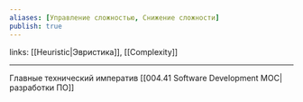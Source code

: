 ```yaml
---
aliases: [Управление сложностью, Снижение сложности]
publish: true
---
```

links: [[Heuristic|Эвристика]], [[Complexity]]

---

Главные технический императив [[004.41 Software Development MOC|разработки ПО]]

